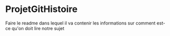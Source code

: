 # ProjetGitHistoire


Faire le readme dans lequel il va contenir les informations sur comment est-ce qu'on doit lire notre sujet
